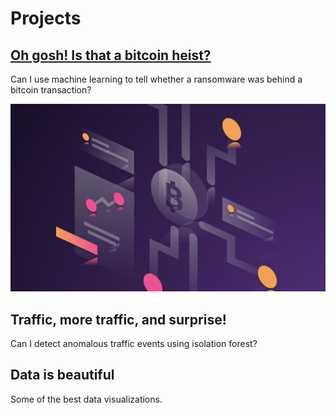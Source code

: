 # Projects
   
## [Oh gosh! Is that a bitcoin heist?](/project/bitcoin-heist)
Can I use machine learning to tell whether a ransomware was behind a bitcoin transaction?   

<img src="images/bitcoin/cover.JPG?raw=true" alt="Bitcoin Heist Cover Photo"  class=”center”/>

## Traffic, more traffic, and surprise! 
Can I detect anomalous traffic events using isolation forest? 

## Data is beautiful
Some of the best data visualizations.
